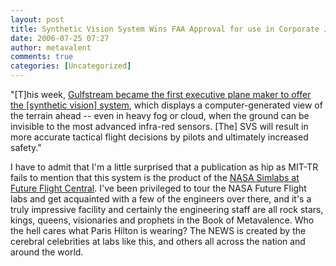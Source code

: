 ```yaml
---
layout: post
title: Synthetic Vision System Wins FAA Approval for use in Corporate Jets
date: 2006-07-25 07:27
author: metavalent
comments: true
categories: [Uncategorized]
---
```

"[T]his week, <a href="http://www.technologyreview.com/read_article.aspx?id=17196">Gulfstream became the first executive plane maker to offer the [synthetic vision] system</a>, which displays a computer-generated view of the terrain ahead -- even in heavy fog or cloud, when the ground can be invisible to the most advanced infra-red sensors.  [The] SVS will result in more accurate tactical flight decisions by pilots and ultimately increased safety."

I have to admit that I'm a little surprised that a publication as hip as MIT-TR fails to mention that this system is the product of the <a href="http://www.ffc.arc.nasa.gov/">NASA Simlabs at Future Flight Central</a>.  I've been privileged to tour the NASA Future Flight labs and get acquainted with a few of the engineers over there, and it's a truly impressive facility and certainly the engineering staff are all rock stars, kings, queens, visionaries and prophets in the Book of Metavalence.  Who the hell cares what Paris Hilton is wearing?  The NEWS is created by the cerebral celebrities at labs like this, and others all across the nation and around the world.
